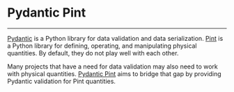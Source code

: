 # Pydantic Pint

---

[Pydantic](https://docs.pydantic.dev) is a Python library for data validation and data serialization.
[Pint](https://pint.readthedocs.io) is a Python library for defining, operating, and manipulating physical quantities.
By default, they do not play well with each other.

Many projects that have a need for data validation may also need to work with physical quantities.
[Pydantic Pint](https://pydantic-pint.readthedocs.io) aims to bridge that gap by providing Pydantic validation for Pint quantities.
